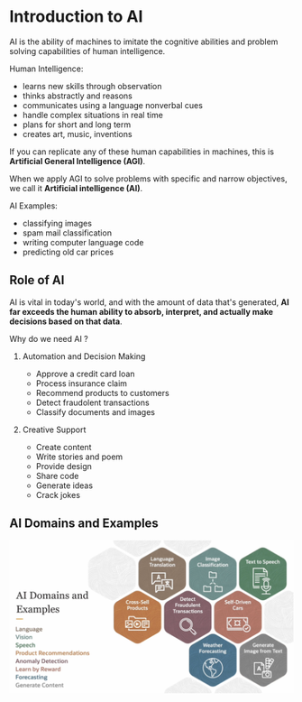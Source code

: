 # Introduction to AI

AI is the ability of machines to imitate the cognitive abilities and problem solving capabilities of human intelligence.

Human Intelligence:
- learns new skills through observation
- thinks abstractly and reasons
- communicates using a language nonverbal cues
- handle complex situations in real time
- plans for short and long term
- creates art, music, inventions

If you can replicate any of these human capabilities in machines, this is **Artificial General Intelligence (AGI)**.

When we apply AGI to solve problems with specific and narrow objectives, we call it **Artificial intelligence (AI)**.

AI Examples:
- classifying images
- spam mail classification
- writing computer language code
- predicting old car prices

## Role of AI
    
AI is vital in today's world, and with the amount of data that's generated, **AI far exceeds the human ability to absorb, interpret, and actually make decisions based on that data**.

Why do we need AI ?

1. Automation and Decision Making
    - Approve a credit card loan
    - Process insurance claim
    - Recommend products to customers
    - Detect fraudolent transactions
    - Classify documents and images

2. Creative Support
    - Create content
    - Write stories and poem
    - Provide design
    - Share code
    - Generate ideas
    - Crack jokes

## AI Domains and Examples

![AI Domains and Examples](../images/ai_domains.png)

